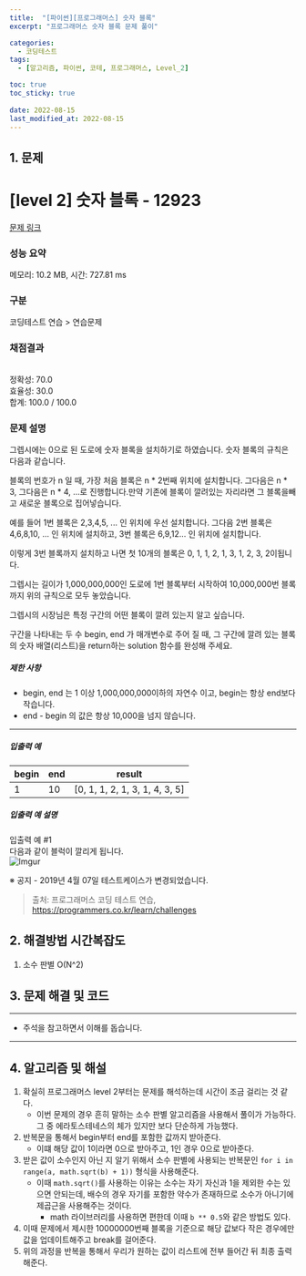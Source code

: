 ```yaml
---
title:  "[파이썬][프로그래머스] 숫자 블록"
excerpt: "프로그래머스 숫자 블록 문제 풀이"

categories:
  - 코딩테스트
tags:
  - [알고리즘, 파이썬, 코테, 프로그래머스, Level_2]

toc: true
toc_sticky: true
 
date: 2022-08-15
last_modified_at: 2022-08-15
---
```



## 1. 문제

# [level 2] 숫자 블록 - 12923 

[문제 링크](https://school.programmers.co.kr/learn/courses/30/lessons/12923) 

### 성능 요약

메모리: 10.2 MB, 시간: 727.81 ms

### 구분

코딩테스트 연습 > 연습문제

### 채점결과

<br/>정확성: 70.0<br/>효율성: 30.0<br/>합계: 100.0 / 100.0

### 문제 설명

<p>그렙시에는 0으로 된 도로에 숫자 블록을 설치하기로 하였습니다. 숫자 블록의 규칙은 다음과 같습니다.</p>

<p>블록의 번호가 n 일 때, 가장 처음 블록은 n * 2번째 위치에 설치합니다. 그다음은 n * 3, 그다음은 n * 4, ...로 진행합니다.만약 기존에 블록이 깔려있는 자리라면 그 블록을빼고 새로운 블록으로 집어넣습니다.</p>

<p>예를 들어 1번 블록은 2,3,4,5, ... 인 위치에 우선 설치합니다. 그다음 2번 블록은 4,6,8,10, ... 인 위치에 설치하고, 3번 블록은 6,9,12... 인 위치에 설치합니다.</p>

<p>이렇게 3번 블록까지 설치하고 나면 첫 10개의 블록은 0, 1, 1, 2, 1, 3, 1, 2, 3, 2이됩니다.</p>

<p>그렙시는 길이가 1,000,000,000인 도로에 1번 블록부터 시작하여 10,000,000번 블록까지 위의 규칙으로 모두 놓았습니다.</p>

<p>그렙시의 시장님은 특정 구간의 어떤 블록이 깔려 있는지 알고 싶습니다.</p>

<p>구간을 나타내는 두 수 begin, end 가 매개변수로 주어 질 때, 그 구간에 깔려 있는 블록의 숫자 배열(리스트)을 return하는 solution 함수를 완성해 주세요.</p>

<h5>제한 사항</h5>

<ul>
<li>begin, end 는 1 이상 1,000,000,000이하의 자연수 이고, begin는 항상 end보다 작습니다.</li>
<li>end - begin 의 값은 항상 10,000을 넘지 않습니다.</li>
</ul>

<hr>

<h5>입출력 예</h5>
<table class="table">
        <thead><tr>
<th>begin</th>
<th>end</th>
<th>result</th>
</tr>
</thead>
        <tbody><tr>
<td>1</td>
<td>10</td>
<td>[0, 1, 1, 2, 1, 3, 1, 4, 3, 5]</td>
</tr>
</tbody>
      </table>
<h5>입출력 예 설명</h5>

<p>입출력 예 #1<br>
다음과 같이 블럭이 깔리게 됩니다.<br>
<img src="https://i.imgur.com/OnAE846.png?1" title="" alt="Imgur"></p>

<p>※ 공지 - 2019년 4월 07일 테스트케이스가 변경되었습니다.</p>


> 출처: 프로그래머스 코딩 테스트 연습, https://programmers.co.kr/learn/challenges

## 2. 해결방법 시간복잡도
1. 소수 판별 O(N^2)

## 3. 문제 해결 및 코드
--- 

<script src="https://gist.github.com/cmblir/32900fd177b8b089433966bb0a489d0f.js"></script>

- 주석을 참고하면서 이해를 돕습니다.
---

## 4. 알고리즘 및 해설

1. 확실히 프로그래머스 level 2부터는 문제를 해석하는데 시간이 조금 걸리는 것 같다.
    - 이번 문제의 경우 흔히 말하는 소수 판별 알고리즘을 사용해서 풀이가 가능하다. 그 중 에라토스테네스의 체가 있지만 보다 단순하게 가능했다.
2. 반복문을 통해서 begin부터 end를 포함한 값까지 받아준다.
    - 이떄 해당 값이 1이라면 0으로 받아주고, 1인 경우 0으로 받아준다.
3. 받은 값이 소수인지 아닌 지 알기 위해서 소수 판별에 사용되는 반복문인 `for i in range(a, math.sqrt(b) + 1))` 형식을 사용해준다.
    - 이때 `math.sqrt()`를 사용하는 이유는 소수는 자기 자신과 1을 제외한 수는 있으면 안되는데, 배수의 경우 자기를 포함한 약수가 존재하므로 소수가 아니기에 제곱근을 사용해주는 것이다.
        - math 라이브러리를 사용하면 편한데 이때 `b ** 0.5`와 같은 방법도 있다.
4. 이때 문제에서 제시한 10000000번째 블록을 기준으로 해당 값보다 작은 경우에만 값을 업데이트해주고 break를 걸어준다.
5. 위의 과정을 반복을 통해서 우리가 원하는 값이 리스트에 전부 들어간 뒤 최종 출력해준다.